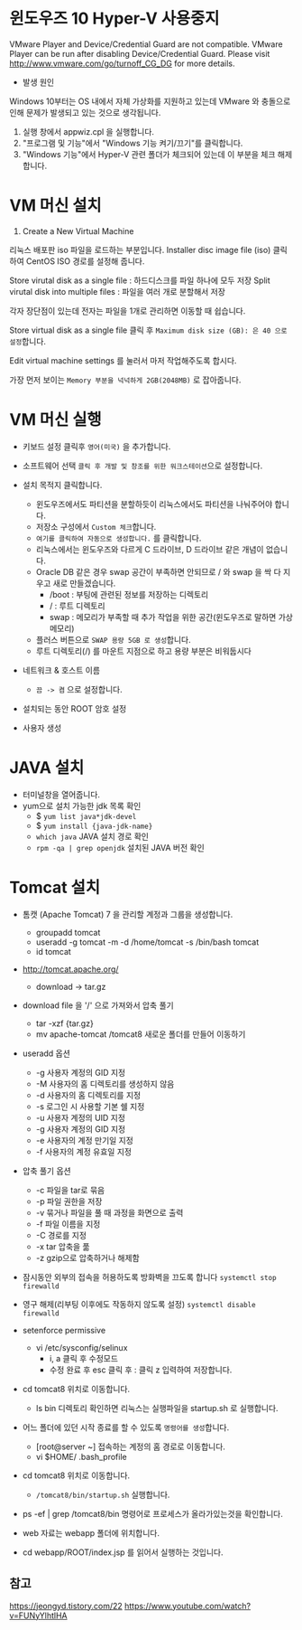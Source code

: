 # 윈도우즈 10 Hyper-V 사용중지

VMware Player and Device/Credential Guard are not compatible. VMware Player can be run after disabling Device/Credential Guard. Please visit http://www.vmware.com/go/turnoff_CG_DG for more details.

* 발생 원인

Windows 10부터는 OS 내에서 자체 가상화를 지원하고 있는데 VMware 와 충돌으로 인해 문제가 발생되고 있는 것으로 생각됩니다.

1. 실행 창에서 appwiz.cpl 을 실행합니다.
2. "프로그램 및 기능"에서 "Windows 기능 켜기/끄기"를 클릭합니다.
3. "Windows 기능"에서 Hyper-V 관련 폴더가 체크되어 있는데 이 부분을 체크 해제합니다.

# VM 머신 설치

1. Create a New Virtual Machine

리눅스 배포판 iso 파일을 로드하는 부분입니다.
Installer disc image file (iso) 클릭하여 CentOS ISO 경로를 설정해 줍니다.

Store virutal disk as a single file : 하드디스크를 파일 하나에 모두 저장
Split virutal disk into multiple files : 파일을 여러 개로 분할해서 저장

각자 장단점이 있는데 전자는 파일을 1개로 관리하면 이동할 때 쉽습니다.

Store virtual disk as a single file 클릭 후 `Maximum disk size (GB): 은 40 으로 설정`합니다.

Edit virtual machine settings 를 눌러서 마저 작업해주도록 합시다.

가장 먼저 보이는 `Memory 부분을 넉넉하게 2GB(2048MB)` 로 잡아줍니다.

# VM 머신 실행 

- 키보드 설정 클릭후 `영어(미국)` 을 추가합니다.
- 소프트웨어 선택 `클릭 후 개발 및 창조를 위한 워크스테이션`으로 설정합니다.

- 설치 목적지 클릭합니다.
    - 윈도우즈에서도 파티션을 분할하듯이 리눅스에서도 파티션을 나눠주어야 합니다.
    - 저장소 구성에서 `Custom 체크`합니다.
    - `여기를 클릭하여 자동으로 생성합니다.` 를 클릭합니다.
    - 리눅스에서는 윈도우즈와 다르게 C 드라이브, D 드라이브 같은 개념이 없습니다.
    - Oracle DB 같은 경우 swap 공간이 부족하면 안되므로 / 와 swap 을 싹 다 지우고 새로 만들겠습니다.
        - /boot : 부팅에 관련된 정보를 저장하는 디렉토리
        - / : 루트 디렉토리
        - swap : 메모리가 부족할 때 추가 작업을 위한 공간(윈도우즈로 말하면 가상 메모리)
    - 플러스 버튼으로 `SWAP 용량 5GB 로 생성`합니다.
    - 루트 디렉토리(/) 를 마운트 지점으로 하고 용량 부분은 비워둡시다
-  네트워크 & 호스트 이름
    - `끔 -> 켬` 으로 설정합니다.
- 설치되는 동안  ROOT 암호 설정
- 사용자 생성

# JAVA 설치

- 터미널창을 열어줍니다.
- yum으로 설치 가능한 jdk 목록 확인
    - $ `yum list java*jdk-devel` 
    - $ `yum install {java-jdk-name}`
    - `which java` JAVA 설치 경로 확인
    - `rpm -qa | grep openjdk` 설치된 JAVA 버전 확인

# Tomcat 설치

 - 톰캣 (Apache Tomcat) 7 을 관리할 계정과 그룹을 생성합니다.
    - groupadd tomcat
    - useradd -g tomcat -m -d /home/tomcat -s /bin/bash tomcat
    - id tomcat
- http://tomcat.apache.org/
    - download -> tar.gz
- download file 을 '/' 으로 가져와서 압축 풀기
    - tar -xzf {tar.gz}
    - mv apache-tomcat /tomcat8 새로운 폴더를 만들어 이동하기

- useradd 옵션
    - -g 사용자 계정의 GID 지정 
    - -M 사용자의 홈 디렉토리를 생성하지 않음 
    - -d 사용자의 홈 디렉토리를 지정
    - -s 로그인 시 사용할 기본 쉘 지정 
    - -u 사용자 계정의 UID 지정 
    - -g 사용자 계정의 GID 지정 
    - -e 사용자의 계정 만기일 지정 
    - -f 사용자의 계정 유효일 지정

- 압축 풀기 옵션
    - -c 파일을 tar로 묶음
    - -p 파일 권한을 저장
    - -v 묶거나 파일을 풀 때 과정을 화면으로 출력
    - -f 파일 이름을 지정
    - -C 경로를 지정
    - -x tar 압축을 풂
    - -z gzip으로 압축하거나 해제함

- 잠시동안 외부의 접속을 허용하도록 방화벽을 끄도록 합니다 `systemctl stop firewalld`
- 영구 해제(리부팅 이후에도 작동하지 않도록 설정) `systemctl disable firewalld`
- setenforce permissive
    - vi /etc/sysconfig/selinux
        - i, a 클릭 후 수정모드
        - 수정 완료 후 esc 클릭 후 : 클릭 z 입력하여 저장합니다.

- cd tomcat8 위치로 이동합니다.
    - ls bin 디렉토리 확인하면 리눅스는 실행파일을 startup.sh 로 실행합니다.
- 어느 폴더에 있던 시작 종료를 할 수 있도록 `명령어를 생성`합니다.
    - [root@server ~] 접속하는 계정의 홈 경로로 이동합니다.
    - vi $HOME/ .bash_profile
- cd tomcat8 위치로 이동합니다.
    - `/tomcat8/bin/startup.sh` 실행합니다.
- ps -ef | grep /tomcat8/bin 명령어로 프로세스가 올라가있는것을 확인합니다.
- web 자료는 webapp 폴더에 위치합니다.
- cd webapp/ROOT/index.jsp 를 읽어서 실행하는 것입니다.

## 참고

https://jeongyd.tistory.com/22
https://www.youtube.com/watch?v=FUNyYlhtlHA